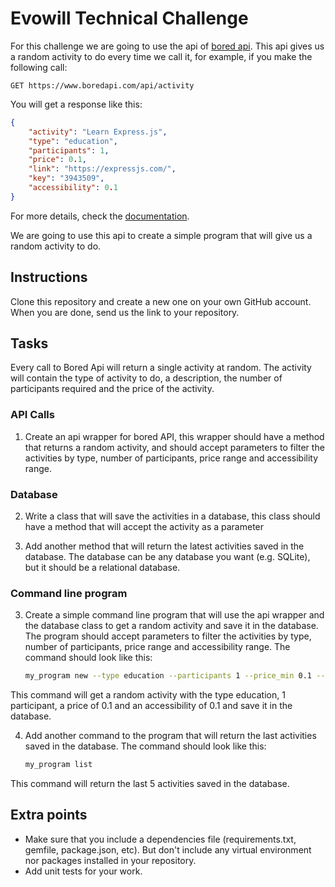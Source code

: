 # Evowill Technical Challenge

For this challenge we are going to use the api of [bored api](https://www.boredapi.com/). This api gives us a random activity to do every time we call it, for example, if you make the following call:

```
GET https://www.boredapi.com/api/activity
```
You will get a response like this:

```json
{
    "activity": "Learn Express.js",
    "type": "education",
    "participants": 1,
    "price": 0.1,
    "link": "https://expressjs.com/",
    "key": "3943509",
    "accessibility": 0.1
}
```
For more details, check the [documentation](https://www.boredapi.com/documentation).

 We are going to use this api to create a simple program that will give us a random activity to do.

## Instructions
Clone this repository and create a new one on your own GitHub account. When you are done, send us the link to your repository.

## Tasks
Every call to Bored Api will return a single activity at random. The activity will contain the type of activity to do, a description, the number of participants required and the price of the activity.

### API Calls
1. Create an api wrapper for bored API, this wrapper should have a method that returns a random activity, and should accept parameters to filter the activities by type, number of participants, price range and accessibility range.

### Database
2. Write a class that will save the activities in a database, this class should have a method that will accept the activity as a parameter

3. Add another method that will return the latest activities saved in the database. The database can be any database you want (e.g. SQLite), but it should be a relational database.

### Command line program
3. Create a simple command line program that will use the api wrapper and the database class to get a random activity and save it in the database. The program should accept parameters to filter the activities by type, number of participants, price range and accessibility range. The command should look like this:
    
    ```bash
    my_program new --type education --participants 1 --price_min 0.1 --price_max 30 --accessibility_min 0.1 --accessibility_max 0.5
    ```
This command will get a random activity with the type education, 1 participant, a price of 0.1 and an accessibility of 0.1 and save it in the database.


4. Add another command to the program that will return the last activities saved in the database. The command should look like this:
    
    ```bash
    my_program list
    ```
This command will return the last 5 activities saved in the database.


## Extra points
 - Make sure that you include a dependencies file (requirements.txt, gemfile, package.json, etc). But don't include any virtual environment nor packages installed in your repository.
 - Add unit tests for your work.

